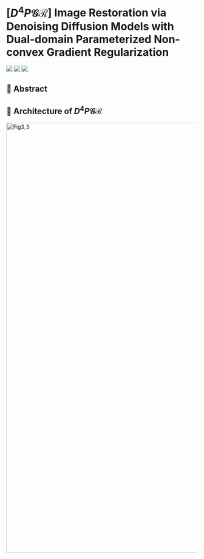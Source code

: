 # [$D^4P\mathcal{GR}$] Image Restoration via Denoising Diffusion Models with Dual-domain Parameterized Non-convex Gradient Regularization

![](https://img.shields.io/badge/Python-3.10-blue.svg)  ![](https://img.shields.io/badge/PyTorch-2.7.0+-ee4c2c.svg)  ![](https://img.shields.io/badge/License-MIT-green.svg)

## 📌 Abstract

## 🎇 Architecture of $D^4P\mathcal{GR}$

<img width="1606" height="1133" alt="Fig3_5" src="https://github.com/user-attachments/assets/3dbc121a-74da-4db9-8296-2fdc92678c21" />


